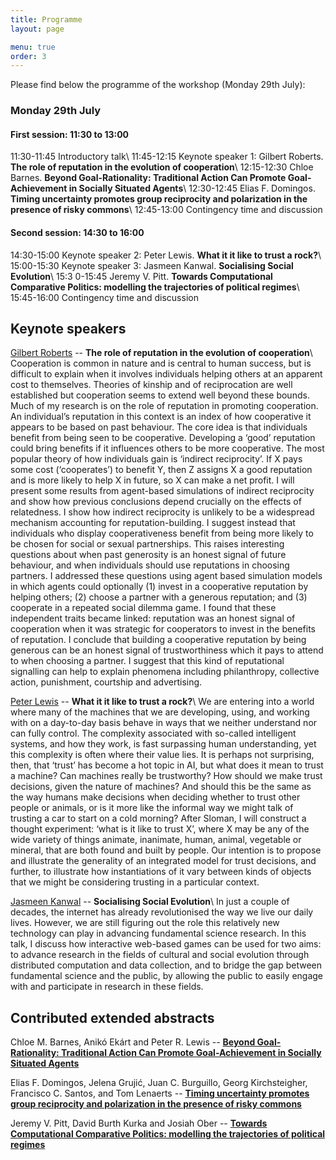 ```yaml
---
title: Programme
layout: page

menu: true
order: 3
---
```


Please find below the programme of the workshop (Monday 29th July):

### Monday 29th July
#### First session: 11:30 to 13:00
11:30-11:45 Introductory talk\\
11:45-12:15 Keynote speaker 1: Gilbert Roberts. **The role of reputation in the evolution of cooperation**\\
12:15-12:30 Chloe Barnes. **Beyond Goal-Rationality: Traditional Action Can Promote Goal-Achievement in Socially Situated Agents**\\
12:30-12:45 Elias F. Domingos. **Timing uncertainty promotes group reciprocity and polarization in the presence of risky commons**\\
12:45-13:00 Contingency time and discussion

#### Second session: 14:30 to 16:00
14:30-15:00 Keynote speaker 2: Peter Lewis. **What it it like to trust a rock?**\\
15:00-15:30 Keynote speaker 3: Jasmeen Kanwal. **Socialising Social Evolution**\\
15:3 0-15:45 Jeremy V. Pitt. **Towards Computational Comparative Politics: modelling the trajectories of political regimes**\\
15:45-16:00 Contingency time and discussion

## Keynote speakers

[Gilbert Roberts](https://www.researchgate.net/profile/Gilbert_Roberts) -- **The role of reputation in the evolution of cooperation**\\
Cooperation is common in nature and is central to human success, but is difficult to explain when it involves individuals helping others at an apparent cost to themselves. Theories of kinship and of reciprocation are well established but cooperation seems to extend well beyond these bounds. Much of my research is on the role of reputation in promoting cooperation. An individual’s reputation in this context is an index of how cooperative it appears to be based on past behaviour. The core idea is that individuals benefit from being seen to be cooperative. Developing a ‘good’ reputation could bring benefits if it influences others to be more cooperative. The most popular theory of how individuals gain is ‘indirect reciprocity’. If X pays some cost (‘cooperates’) to benefit Y, then Z assigns X a good reputation and is more likely to help X in future, so X can make a net profit. I will present some results from agent-based simulations of indirect reciprocity and show how previous conclusions depend crucially on the effects of relatedness. I show how indirect reciprocity is unlikely to be a widespread mechanism accounting for reputation-building. I suggest instead that individuals who display cooperativeness benefit from being more likely to be chosen for social or sexual partnerships. This raises interesting questions about when past generosity is an honest signal of future behaviour, and when individuals should use reputations in choosing partners. I addressed these questions using agent based simulation models in which agents could optionally (1) invest in a cooperative reputation by helping others; (2) choose a partner with a generous reputation; and (3) cooperate in a repeated social dilemma game. I found that these independent traits became linked: reputation was an honest signal of cooperation when it was strategic for cooperators to invest in the benefits of reputation. I conclude that building a cooperative reputation by being generous can be an honest signal of trustworthiness which it pays to attend to when choosing a partner. I suggest that this kind of reputational signalling can help to explain phenomena including philanthropy, collective action, punishment, courtship and advertising.

[Peter Lewis](https://www2.aston.ac.uk/eas/staff/a-z/dr-peter-lewis) -- **What it it like to trust a rock?**\\
We are entering into a world where many of the machines that we are
developing, using, and working with on a day-to-day basis behave in ways
that we neither understand nor can fully control. The complexity
associated with so-called intelligent systems, and how they work, is
fast surpassing human understanding, yet this complexity is often where
their value lies. It is perhaps not surprising, then, that ‘trust’ has
become a hot topic in AI, but what does it mean to trust a machine? Can
machines really be trustworthy? How should we make trust decisions,
given the nature of machines? And should this be the same as the way
humans make decisions when deciding whether to trust other people or
animals, or is it more like the informal way we might talk of trusting a
car to start on a cold morning? After Sloman, I will construct a thought
experiment: ‘what is it like to trust X’, where X may be any of the wide
variety of things animate, inanimate, human, animal, vegetable or
mineral, that are both found and built by people. Our intention is to
propose and illustrate the generality of an integrated model for trust
decisions, and further, to illustrate how instantiations of it vary
between kinds of objects that we might be considering trusting in a
particular context.

[Jasmeen Kanwal](https://jasmeenkanwal.tk) -- **Socialising Social Evolution**\\
In just a couple of decades, the internet has already revolutionised the way we live our daily lives. However, we are still figuring out the role this relatively new technology can play in advancing fundamental science research. In this talk, I discuss how interactive web-based games can be used for two aims: to advance research in the fields of cultural and social evolution through distributed computation and data collection, and to bridge the gap between fundamental science and the public, by allowing the public to easily engage with and participate in research in these fields.

## Contributed extended abstracts

Chloe M. Barnes, Anikó Ekárt and Peter R. Lewis -- [**Beyond Goal-Rationality: Traditional Action Can Promote Goal-Achievement in Socially Situated Agents**](/assets/abstracts/Barnes2019BeyondAgents.pdf)

Elias F. Domingos, Jelena Grujić, Juan C. Burguillo, Georg Kirchsteigher, Francisco C. Santos, and Tom Lenaerts -- [**Timing uncertainty promotes group reciprocity and polarization in the presence of risky commons**](/assets/abstracts/Domingos2019TimingCommons.pdf)

Jeremy V. Pitt, David Burth Kurka and Josiah Ober -- [**Towards Computational Comparative Politics: modelling the trajectories of political regimes**](/assets/asbtracts/Pitt2019TowardsRegimes.pdf)




